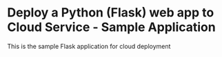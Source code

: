 # Deploy a Python (Flask) web app to Cloud Service - Sample Application

This is the sample Flask application for cloud deployment 
